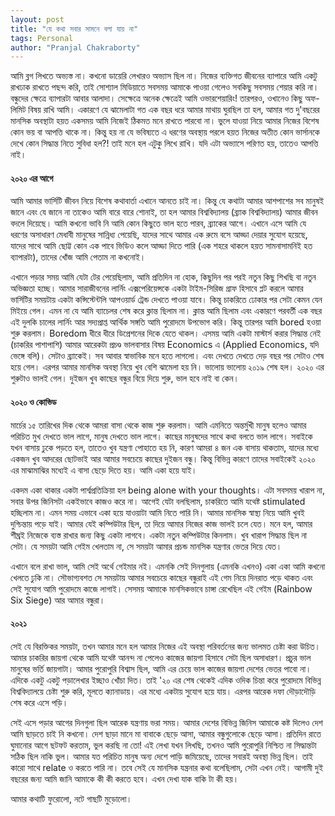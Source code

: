 ```yaml
---
layout: post
title: "যে কথা সবার সামনে বলা যায় না"
tags: Personal
author: "Pranjal Chakraborty"
---
```


আমি ব্লগ লিখতে অভ্যস্ত না। কখনো ডায়েরি লেখারও অভ্যাস ছিল না। নিজের ব্যক্তিগত জীবনের ব্যাপারে আমি একটু রাখঢাক রাখতে পছন্দ করি, তাই সোশ্যাল মিডিয়াতে সবসময়
আমাকে পাওয়া গেলেও সবকিছু সবসময় শেয়ার করি না। বন্ধুদের ক্ষেত্রে ব্যাপারটা আবার আলাদা। সেক্ষেত্রে অনেক ক্ষেত্রেই আমি ওভারশেয়ারিং! তারপরও, ওখানেও কিছু অফ-লিমিট বিষয় রাখি
আমি। একারণে যে ঝামেলাটা গত এক বছর ধরে আমার মাথায় ঘুরছিল তা হল, আমার গত দু'বছরের মানসিক অবস্থাটা হয়ত একসময় আমি নিজেই ঠিকমত মনে রাখতে পারবো না। 
ভুলে যাওয়া নিয়ে আমার নিজের বিশেষ কোন ভয় বা আপত্তি থাকে না। কিন্তু হয় না যে ভবিষ্যতে এ ধরণের অবস্থায় পরলে হয়ত নিজের অতীত কোন ভার্সানকে দেখে কোন সিদ্ধান্ত নিতে সুবিধা
হল?! তাই মনে হল এটুকু লিখে রাখি। যদি এটা অভ্যাসে পরিণত হয়, তাতেও আপত্তি নাই।

#### ২০২০ এর আগে

আমি আমার ভার্সিটি জীবন নিয়ে বিশেষ কথাবার্তা এখানে আনতে চাই না। কিন্তু যে কথাটা আমার আশপাশের সব মানুষই জানে এবং যে জানে না তাকেও আমি বারে বারে শোনাই, তা হল
আমার বিশ্ববিদ্যালয় (ব্র্যাক বিশ্ববিদ্যালয়) আমার জীবন বদলে দিয়েছে। আমি কখনো ভাবি নি আমি কোন কিছুতে ভাল হতে পারব, ব্র্যাকের আগে। এখানে এসে আমি যে ধরণের অসাধারণ 
মেধাবী মানুষের সান্নিধ্য পেয়েছি, যাদের সাথে আমার এক রুমে বসে আড্ডা দেয়ার সুযোগ হয়েছে, যাদের সাথে আমি ছোট্ট কোন এক পাবে ভিডিও কলে আড্ডা দিতে পারি (এক শহরে থাকলে
হয়ত সামনাসামনিই হত ব্যাপারটা), তাদের খোঁজ আমি পেতাম না কখনোই।

এখানে পড়ার সময় আমি যেটা টের পেয়েছিলাম, আমি প্রতিদিন না হোক, কিছুদিন পর পরই নতুন কিছু শিখছি বা নতুন অভিজ্ঞতা হচ্ছে। আমার সারাজীবনের লার্নিং এক্সপেরিয়েন্সকে একটা
টাইম-সিরিজ গ্রাফ হিসাবে প্লট করলে আমার ভার্সিটির সময়টায় একটা কন্সিস্টেন্টলি আপওয়ার্ড ট্রেন্ড দেখতে পাওয়া যাবে। কিন্তু চাকরিতে ঢোকার পর সেটা কেমন যেন মিইয়ে গেল। এমন না
যে আমি ব্যাচেলর শেষ করে ক্লান্ত ছিলাম না। ক্লান্ত আমি ছিলাম এবং একারণে পরবর্তী এক বছর এই দুলকি চালের লার্নিং আর সদ্যপ্রাপ্ত আর্থিক সঙ্গতি আমি পুরোদমে উপভোগ করি। কিন্তু 
তারপর আমি bored হওয়া শুরু করলাম। Boredom ধীরে ধীরে ডিপ্রেশনের দিকে যেতে থাকল। এসময় আমি একটা মাস্টার্স করার সিদ্ধান্ত নেই (চাকরির পাশাপাশি) আমার আরেকটা প্রচণ্ড 
ভালবাসার বিষয় Economics এ (Applied Economics, যদি ভেঙ্গে বলি)। সেটাও ব্র্যাকেই। সব আবার স্বাভাবিক মনে হতে লাগলো। এবং দেখতে দেখতে দেড় বছর পর সেটাও শেষ হয়ে গেল। 
এরপর আমার মানসিক অবস্থা নিয়ে খুব বেশি ঝামেলা হয় নি। ভালোয় ভালোয় ২০১৯ শেষ হল। ২০২০ এর শুরুটাও ভালই গেল। দুইজন খুব কাছের বন্ধুর বিয়ে দিয়ে শুরু, ভাল হবে নাই বা কেন।

#### ২০২০ ও কোভিড

মার্চের ১৫ তারিখের দিক থেকে আমরা বাসা থেকে কাজ শুরু করলাম। আমি এমনিতে অন্তর্মুখী মানুষ হলেও আমার পরিচিত মুখ দেখতে ভাল লাগে, মানুষ দেখতে ভাল লাগে। কাছের মানুষদের সাথে
কথা বলতে ভাল লাগে। সবাইকে যখন বাসায় ঢুকে পড়তে হল, তাতেও খুব যন্ত্রণা পোহাতে হয় নি, কারণ আমরা ৪ জন এক বাসায় থাকতাম, যাদের মধ্যে একজন খুব আদরের ছোটভাই আর 
আমার সবচেয়ে কাছের দুইজন বন্ধু। কিন্তু বিভিন্ন কারণে তাদের সবাইকেই ২০২০ এর মাঝামাঝির মধ্যেই এ বাসা ছেড়ে দিতে হয়। আমি একা হয়ে যাই।

একদম একা থাকার একটা পার্শ্বপ্রতিক্রিয়া হল being alone with your thoughts। এটা সবসময় খারাপ না, সবার উপর জিনিসটা একইভাবে কাজও করে না। আগেই যেটা বলছিলাম, চাকরিতে
আমি যথেষ্ট stimulated হচ্ছিলাম না। এমন সময় এভাবে একা হয়ে যাওয়াটা আমি নিতে পারি নি। আমার মানসিক স্বাস্থ্য নিয়ে আমি খুবই দুশ্চিন্তায় পড়ে যাই। আমার যেই কম্পিউটার ছিল, তা দিয়ে 
আমার নিজের কাজ ভালই চলে যেত। মনে হল, আমার শীঘ্রই নিজেকে ব্যস্ত রাখার জন্য কিছু একটা লাগবে। একটা নতুন কম্পিউটার কিনলাম। খুব খারাপ সিদ্ধান্ত ছিল না সেটা। যে সময়টা আমি
গেইম খেলতাম না, সে সময়টা আমার প্রচন্ড মানসিক যন্ত্রণার ভেতর দিয়ে যেত।

এখানে বলে রাখা ভাল, আমি সেই অর্থে গেইমার নই। এমনকি সেই দিনগুলায় (এমনকি এখনও) একা একা আমি কখনো খেলতে ঢুকি না। সৌভাগ্যবশত সে সময়টায় আমার সবচেয়ে কাছের বন্ধুরাই
এই গেম নিয়ে দিনরাত পড়ে থাকত এবং সেই সুযোগ আমি পুরোদমে কাজে লাগাই। সেসময় আমাকে মানসিকভাবে চাঙ্গা রেখেছিল এই গেইম (Rainbow Six Siege) আর আমার বন্ধুরা।

#### ২০২১

সেই যে বিরক্তিকর সময়টা, তখন আমার মনে হল আমার নিজের এই অবস্থা পরিবর্তনের জন্য ভালমত চেষ্টা করা উচিত। আমার চাকরির জায়গা থেকে আমি যথেষ্ট আনন্দ না পেলেও কাজের জায়গা
হিসাবে সেটা ছিল অসাধারণ। প্রচুর ভাল মানুষের ভর্তি জায়গাটা। আমার পুরোপুরি বিশ্বাস ছিল, আমি এর চেয়ে ভাল কাজের জায়গা দেশের ভেতর পাবো না। এদিকে একটু একটু পড়ালেখার ইচ্ছাও 
খোঁচা দিত। তাই '২০ এর শেষ থেকেই এদিক ওদিক চিন্তা করে পুরোদমে বিভিন্ন বিশ্ববিদ্যালয়ে চেষ্টা শুরু করি, মূলতে ক্যানাডায়। এর মধ্যে একটায় সুযোগ হয়ে যায়। এরপর আরেক দফা দৌড়াদৌড়ি
শেষ করে এসে পড়ি।

সেই এসে পড়ার আগের দিনগুলা ছিল আরেক যন্ত্রণায় ভরা সময়। আমার দেশের বিভিন্ন জিনিস আমাকে কষ্ট দিলেও দেশ আমি ছাড়তে চাই নি কখনো। দেশ ছাড়া মানে মা বাবাকে ছেড়ে আসা,
আমার বন্ধুগুলোকে ছেড়ে আসা। প্রতিদিন রাতে ঘুমানোর আগে ছটফট করতাম, ভুল করছি না তো! এই লেখা যখন লিখছি, তখনও আমি পুরোপুরি নিশ্চিত না সিদ্ধান্তটা সঠিক ছিল নাকি ভুল। 
আমার যত পরিচিত মানুষ অন্য দেশে পাড়ি জমিয়েছে, তাদের সবারই অবস্থা ভিন্ন ছিল। তাই কারো সাথে relate ও করতে পারি না। তবে সেই যে মানসিক যন্ত্রনার কথা বলেছিলাম, সেটা এখন নেই।
আগামী দুই বছরের জন্য আমি জানি আমাকে কী কী করতে হবে। এখন দেখা যাক বাকি টা কী হয়।

আমার কথাটি ফুরোলো, নটে গাছটি মুড়োলো।
